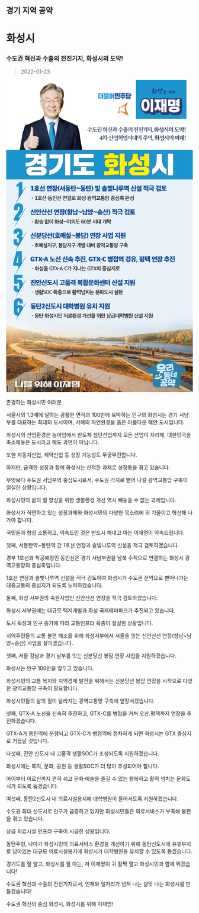 ## 경기 지역 공약

# 화성시

### 수도권 혁신과 수출의 전진기지, 화성시의 도약!
> 2022-01-23

![화성시 지역공약](./005_009_031.png)

존경하는 화성시민 여러분

 

서울시의 1.3배에 달하는 광활한 면적과 100만에 육박하는 인구의 화성시는 경기 서남부를 대표하는 최대의 도시이며, 서해의 자연환경을 품은 아름다운 해안 도시입니다.

 

화성시의 산업환경은 농어업에서 반도체 첨단산업까지 모든 산업이 자리해, 대한민국을 축소해놓은 도시라고 해도 과언이 아닙니다.

또한 자동차산업, 제약산업 등 성장 가능성도 무궁무진합니다.

 

하지만, 급격한 성장과 함께 화성시는 산적한 과제로 성장통을 겪고 있습니다. 

무엇보다 수도권 서남부의 중심도시로서, 수도권 각지로 뻗어 나갈 광역교통망 구축이 절실한 상황입니다.

화성시민의 삶의 질 향상을 위한 생활환경 개선 역시 빼놓을 수 없는 과제입니다.

 

화성시가 직면하고 있는 성장과제와 화성시민의 다양한 목소리에 귀 기울이고 혁신해 나가야 합니다. 

 

국민들과 항상 소통하고, 약속드린 것은 반드시 해내고 마는 이재명이 약속드립니다.

 

 

첫째, 서동탄역~동탄역 간 1호선 연장과 솔빛나루역 신설을 적극 검토하겠습니다.




경부 1호선과 착공예정인 동인선은 경기 서남부권을 남북 수직으로 연결하는 화성시 광역교통망의 중심축입니다. 

1호선 연장과 솔빛나루역 신설을 적극 검토하여 화성시가 수도권 전역으로 뻗어나가는 대중교통의 중심지가 되도록 노력하겠습니다.

 

둘째, 화성 서부권의 숙원사업인 신안산선 연장을 적극 검토하겠습니다.




화성시 서부권에는 대규모 택지개발과 화성 국제테마파크가 추진되고 있습니다.

도시 확장과 인구 증가에 따라 교통인프라 확충이 절실한 상황입니다. 

지역주민들의 교통 불편 해소를 위해  화성서부에서 서울을 잇는 신안산선 연장(향남~남양~송산) 사업을 살피겠습니다. 

 

셋째, 서울 강남과 경기 남부를 잇는 신분당선 봉담 연장 사업을 지원하겠습니다. 




화성시는 인구 100만을 앞두고 있습니다. 

화성시민의 교통 복지와 지역경제 발전을 위해서는 신분당선 봉담 연장을 시작으로 다양한 광역교통망 구축이 필요합니다. 

화성시민들의 삶의 질이 달라지는 광역교통망 구축에 앞장서겠습니다. 

 

넷째, GTX-A 노선을 신속히 추진하고, GTX-C를 병점을 거쳐 오산․평택까지 연장을 추진하겠습니다. 




GTX-A가 동탄역에 운행되고 GTX-C가 병점역에 정차하게 되면 화성시는 GTX 중심지로 거듭날 것입니다. 

 

다섯째, 진안 신도시 내 고품격 생활SOC가 조성되도록 지원하겠습니다.




화성시에는 복지, 문화, 공원 등 생활SOC가 더 많이 조성되어야 합니다.   

아이부터 어르신까지 편히 쉬고 문화·예술을 즐길 수 있는 행복하고 활력 넘치는 문화도시가 되도록 돕겠습니다. 

 

여섯째, 동탄2신도시 내 의료시설용지에 대학병원이 들어서도록 지원하겠습니다.




수도권 최대 신도시로 인구가 급증하고 있지만 화성시민들은 의료서비스가 부족해 불편을 겪고 있습니다. 

상급 의료시설 인프라 구축이 시급한 상황입니다.

동탄주민, 나아가 화성시민의 의료서비스 환경을 개선하기 위해  동탄신도시에 유휴부지로 남아있는 대규모 의료시설용지에 화성시가 대학병원을 유치할 수 있도록 돕겠습니다. 

 

경기도를 잘 알고, 화성시를 잘 아는, 저 이재명이 귀 활짝 열고 화성시민과 함께 뛰겠습니다!

 

수도권 혁신과 수출의 전진기지로서, 인재와 일자리가 넘쳐 나는 살맛 나는 화성시를 만들겠습니다!

 

수도권 혁신의 중심 화성시, 화성시를 위해 이재명!

						